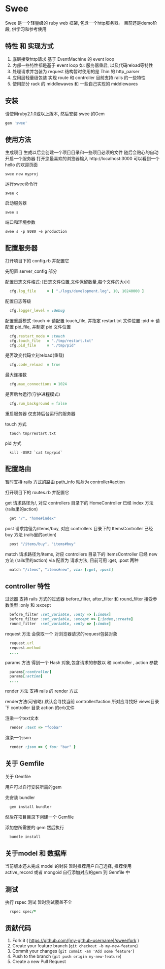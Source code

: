 # Swee

Swee 是一个轻量级的 ruby web 框架, 包含一个http服务器。
目前还是demo阶段, 供学习和参考使用

## 特性 和 实现方式

1. 底层接受http请求 基于 EventMachine 的 event loop
2. 内部一些特性都是基于 event loop 如: 服务器重启, 以及代码reload等特性
3. 处理请求并包装为 request 结构暂时使用的是 Thin 的 http_parser
4. 应用层轻量级包装 实现 route 和 controller 目前支持 rails 的一些特性
5. 使用部分 rack 的 middlewaves 和 一些自己实现的 middlewaves

## 安装

请使用ruby2.1.0或以上版本, 然后安装 swee 的Gem

```ruby
gem 'swee'
```

## 使用方法

生成项目
生成以后会创建一个项目目录和一些项目必须的文件
随后会贴心的自动开启一个服务器
打开您最喜欢的浏览器输入 http://localhost:3000
可以看到一个 hello 的欢迎页面

```console
swee new myproj
```

运行swee命令行

```console
swee c
```

启动服务器

```console
swee s
```

端口和环境参数

```console
swee s -p 8080 -e production
```

## 配置服务器

打开项目下的 config.rb 并配置它

先配置 server_config 部分

配置日志文件格式: [日志文件位置,文件保留数量,每个文件的大小]
```ruby
  cfg.log_file     = [ "./logs/development.log", 10, 10240000 ]
```

配置日志等级
```ruby
  cfg.logger_level = :debug
```

配置重启模式
:touch => 请配置 touch_file, 并指定 restart.txt 文件位置
:pid   => 请配置 pid_file, 并制定 pid 文件位置
```ruby
  cfg.restart_mode = :touch
  cfg.touch_file   = "./tmp/restart.txt"
  cfg.pid_file     = "./tmp/pid"
```

是否改变代码立刻reload(重载)
```ruby
  cfg.code_reload  = true
```

最大连接数
```ruby
  cfg.max_connections = 1024
```

是否后台运行(守护进程模式)
```ruby
  cfg.run_background = false
```

重启服务器
仅支持后台运行的服务器

touch 方式
```console
  touch tmp/restart.txt
```

pid 方式
```console
  kill -USR2 `cat tmp/pid`
```

## 配置路由
暂时支持 rails 方式的路由 path_info 映射为 controller#action

打开项目下的 routes.rb 并配置它

get 请求路径为/, 对应 controllers 目录下的 HomeController 已经 index 方法 (rails里的action)

```ruby
  get "/", "home#index"
```

post 请求路径为/items/buy, 对应 controllers 目录下的 ItemsController 已经 buy 方法 (rails里的action)

```ruby
  post "/items/buy", "items#buy"
```

match 请求路径为/items, 对应 controllers 目录下的 ItemsController 已经 new 方法 (rails里的action)
via 配置为 请求方法, 目前可用 :get, :post 两种
```ruby
  match "/items", "items#new", via: [:get, :post]
```

## controller 特性

过滤器
支持 rails 方式的过滤器
before_filter, after_filter 和 round_filter
接受参数类型  :only 和 :except

```ruby
  before_filter :set_variable, :only => [:index]
  before_filter :set_variable, :except => [:index,:create]
  round_filter  :set_variable, :only => [:index]
```

request 方法
会获取一个 对浏览器请求的request包装对象
```ruby
  request.url
  request.method
  ....
```
params 方法
得到一个 Hash 对象,包含请求的参数以 和 controller , action 参数
```ruby
  params[:controller]
  params[:action]
  ....
```

render 方法
支持 rails 的 render 方式

render方法(可省略)
默认会寻找当前 controller#action 所对应寻找好 views目录下 controller 目录 action 的erb文件

渲染一个text文本
```ruby
  render :text => "foobar"
```

渲染一个json
```ruby
  render :json => { foo: "bar" }
```

## 关于 Gemfile

关于 Gemfile

用户可以自行安装所需的gem

先安装 bundler

```ruby
  gem install bundler
```
然后在项目目录下创建一个 Gemfile

添加您所需要的 gem 然后执行

```ruby
  bundle install
```

## 关于model 和 数据库

当前版本还未完成 model 的封装
暂时推荐用户自己选择, 推荐使用 active_record 或者 mongoid
自行添加对应的gem 到 Gemfile 中

## 测试

执行 rspec 测试
暂时测试覆盖不全

```ruby
  rspec spec/*
```

## 贡献代码

1. Fork it ( https://github.com/[my-github-username]/swee/fork )
2. Create your feature branch (`git checkout -b my-new-feature`)
3. Commit your changes (`git commit -am 'Add some feature'`)
4. Push to the branch (`git push origin my-new-feature`)
5. Create a new Pull Request
